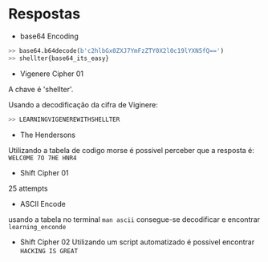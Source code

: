 # Respostas

- base64 Encoding
```python
>> base64.b64decode(b'c2hlbGx0ZXJ7YmFzZTY0X2l0c19lYXN5fQ==')
>> shellter{base64_its_easy}
```

- Vigenere Cipher 01

A chave é 'shellter'.

Usando a decodificação da cifra de Viginere:  
```python
>> LEARNINGVIGENEREWITHSHELLTER
```

- The Hendersons

Utilizando a tabela de codigo morse é possivel perceber que a resposta é:
```WELC0ME 7O 7HE HNR4```

- Shift Cipher 01

25 attempts

- ASCII Encode

usando a tabela no terminal
```man ascii```
 consegue-se decodificar e encontrar
 ```learning_enconde```


- Shift Cipher 02
Utilizando um script automatizado é possivel encontrar
```HACKING IS GREAT```
